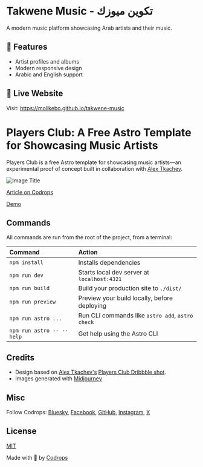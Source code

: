# Takwene Music - تكوين ميوزك

A modern music platform showcasing Arab artists and their music.

## 🎵 Features
- Artist profiles and albums
- Modern responsive design
- Arabic and English support

## 🚀 Live Website
Visit: https://molikebo.github.io/takwene-music

<!-- Deployment trigger -->

# Players Club: A Free Astro Template for Showcasing Music Artists

Players Club is a free Astro template for showcasing music artists—an experimental proof of concept built in collaboration with [Alex Tkachev](https://alextkachev.com/).

![Image Title](https://tympanus.net/codrops/wp-content/uploads/2025/02/PlayersClub_Template_featured.png)

[Article on Codrops](https://tympanus.net/codrops/?p=86632)

[Demo](https://playersclub88.netlify.app/)

## Commands

All commands are run from the root of the project, from a terminal:

| Command                   | Action                                           |
| :------------------------ | :----------------------------------------------- |
| `npm install`             | Installs dependencies                            |
| `npm run dev`             | Starts local dev server at `localhost:4321`      |
| `npm run build`           | Build your production site to `./dist/`          |
| `npm run preview`         | Preview your build locally, before deploying     |
| `npm run astro ...`       | Run CLI commands like `astro add`, `astro check` |
| `npm run astro -- --help` | Get help using the Astro CLI                     |


## Credits

- Design based on [Alex Tkachev's](https://alextkachev.com/) [Players Club Dribbble shot](https://dribbble.com/shots/25156320-Players-Club-UI-Animation).
- Images generated with [Midjourney](https://midjourney.com)

## Misc

Follow Codrops: [Bluesky](https://bsky.app/profile/codrops.bsky.social), [Facebook](http://www.facebook.com/codrops), [GitHub](https://github.com/codrops), [Instagram](https://www.instagram.com/codropsss/), [X](http://www.x.com/codrops)

## License
[MIT](LICENSE)

Made with :blue_heart:  by [Codrops](http://www.codrops.com)


